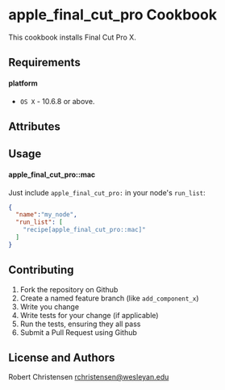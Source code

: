 apple_final_cut_pro Cookbook
============================
This cookbook installs Final Cut Pro X.

Requirements
------------
#### platform
- `OS X` - 10.6.8 or above.

Attributes
----------

Usage
-----
#### apple_final_cut_pro::mac

Just include `apple_final_cut_pro:` in your node's `run_list`:

```json
{
  "name":"my_node",
  "run_list": [
    "recipe[apple_final_cut_pro::mac]"
  ]
}
```

Contributing
------------

1. Fork the repository on Github
2. Create a named feature branch (like `add_component_x`)
3. Write you change
4. Write tests for your change (if applicable)
5. Run the tests, ensuring they all pass
6. Submit a Pull Request using Github

License and Authors
-------------------
Robert Christensen <rchristensen@wesleyan.edu>